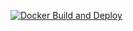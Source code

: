 [![Docker Build and Deploy](https://github.com/kitakun/Reshebnik/actions/workflows/docker-deploy.yml/badge.svg?branch=main&event=workflow_run)](https://github.com/kitakun/Reshebnik/actions/workflows/docker-deploy.yml)